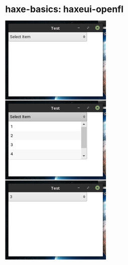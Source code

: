 haxe-basics: haxeui-openfl
=========================

![Screen](screen1.png)
<br/>
![Screen](screen2.png)
<br/>
![Screen](screen3.png)
